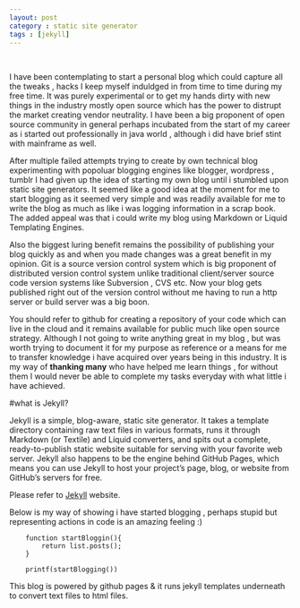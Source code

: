 ```yaml
---
layout: post
category : static site generator
tags : [jekyll]
---
```

<br/>

I have been contemplating to start a personal blog which could capture all the tweaks , hacks I keep myself induldged in from time to time during my free time. It was purely experimental or to get my hands dirty with new things in the industry mostly open source which has the power to distrupt the market creating vendor neutrality. I have been a big proponent of open source community in general perhaps incubated from the start of my career as i started out professionally in java world , although i did have brief stint with mainframe as well.

After multiple failed attempts trying to create by own technical blog experimenting with popoluar blogging engines like blogger, wordpress , tumblr I had given up the idea of starting my own blog until i stumbled upon static site generators. It seemed like a good idea at the moment for me to start blogging as it seemed very simple and was readily available for me to write the blog as much as like i was logging information in a scrap book. The added appeal was that i could write my blog using Markdown or Liquid Templating Engines.

Also the biggest luring benefit remains the possibility of publishing your blog quickly as and when you made changes was a great benefit in my opinion. Git is a source version control system which is big proponent of distributed version control system unlike traditional client/server source code version systems like Subversion , CVS etc. Now your blog gets published right out of the version control without me having to run a http server or build server was a big boon.

You should refer to github for creating a repository of your code which can live in the cloud and it remains available for public much like open source strategy. Although I not going to write anything great in my blog , but was worth trying to document it for my purpose as reference or a means for me to transfer knowledge i have acquired over years being in this industry. It is my way of __thanking many__ who have helped me learn things , for without them I would never be able to complete my tasks everyday with what little i have achieved.

#what is Jekyll?

Jekyll is a simple, blog-aware, static site generator. It takes a template directory containing raw text files in various formats, runs it through Markdown (or Textile) and Liquid converters, and spits out a complete, ready-to-publish static website suitable for serving with your favorite web server. Jekyll also happens to be the engine behind GitHub Pages, which means you can use Jekyll to host your project’s page, blog, or website from GitHub’s servers for free.

Please refer to [Jekyll](http://jekyllrb.com/) website. 

Below is my way of showing i have started blogging , perhaps stupid but representing actions in code is an amazing feeling :)

        function startBloggin(){
            return list.posts();
        }
        
        printf(startBlogging())
    

This blog is powered by github pages & it runs jekyll templates underneath to convert text files to html files.
